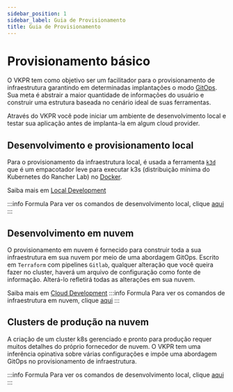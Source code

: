 ```yaml
---
sidebar_position: 1
sidebar_label: Guia de Provisionamento
title: Guia de Provisionamento
---
```



# Provisionamento básico

O VKPR tem como objetivo ser um facilitador para o provisionamento de infraestrutura garantindo em determinadas implantações o modo [GitOps](https://about.gitlab.com/topics/gitops/). Sua meta é abstrair a maior quantidade de informações do usuário e construir uma estrutura baseada no cenário ideal de suas ferramentas.

Através do VKPR você pode iniciar um ambiente de desenvolvimento local e testar sua aplicação antes de implanta-la em algum cloud provider.

## Desenvolvimento e provisionamento local

Para o provisionamento da infraestrutura local, é usada a ferramenta [`k3d`](https://k3d.io/v5.4.5/) que é um empacotador leve para executar k3s (distribuição mínima do Kubernetes do Rancher Lab) no [Docker](https://www.docker.com/).

Saiba mais em [Local Development](/docs/provisioning-guide/local-dev)

:::info Formula
  Para ver os comandos de desenvolvimento local, clique [aqui](/docs/commands/infra/start)
:::

## Desenvolvimento em nuvem

O provisionamento em nuvem é fornecido para construir toda a sua infraestrutura em sua nuvem por meio de uma abordagem GitOps. Escrito em `Terraform` com pipelines `Gitlab`, qualquer alteração que você queira fazer no cluster, haverá um arquivo de configuração como fonte de informação. Alterá-lo refletirá todas as alterações em sua nuvem.

Saiba mais em [Cloud Development](docs/provisioning-guide/cloud-dev)
:::info Formula
  Para ver os comandos de infraestrutura em nuvem, clique [aqui](/docs/commands/aws/eks/init)
:::

## Clusters de produção na nuvem

A criação de um cluster k8s gerenciado e pronto para produção requer muitos detalhes do próprio fornecedor de nuvem. 
O VKPR tem uma inferência opinativa sobre várias configurações e impõe uma abordagem GitOps no provisionamento de infraestrutura.

:::info Formula
  Para ver os comandos de desenvolvimento local, clique [aqui](/docs/commands/infra/start)
:::
